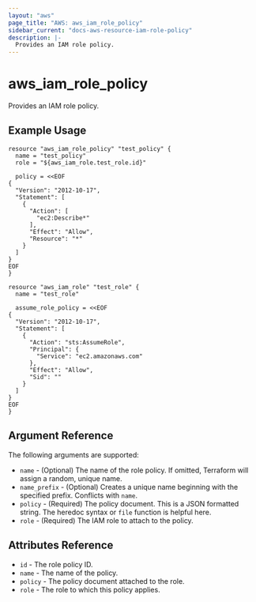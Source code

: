 ```yaml
---
layout: "aws"
page_title: "AWS: aws_iam_role_policy"
sidebar_current: "docs-aws-resource-iam-role-policy"
description: |-
  Provides an IAM role policy.
---
```


# aws\_iam\_role\_policy

Provides an IAM role policy.

## Example Usage

```hcl
resource "aws_iam_role_policy" "test_policy" {
  name = "test_policy"
  role = "${aws_iam_role.test_role.id}"

  policy = <<EOF
{
  "Version": "2012-10-17",
  "Statement": [
    {
      "Action": [
        "ec2:Describe*"
      ],
      "Effect": "Allow",
      "Resource": "*"
    }
  ]
}
EOF
}

resource "aws_iam_role" "test_role" {
  name = "test_role"

  assume_role_policy = <<EOF
{
  "Version": "2012-10-17",
  "Statement": [
    {
      "Action": "sts:AssumeRole",
      "Principal": {
        "Service": "ec2.amazonaws.com"
      },
      "Effect": "Allow",
      "Sid": ""
    }
  ]
}
EOF
}
```

## Argument Reference

The following arguments are supported:

* `name` - (Optional) The name of the role policy. If omitted, Terraform will
assign a random, unique name.
* `name_prefix` - (Optional) Creates a unique name beginning with the specified
  prefix. Conflicts with `name`.
* `policy` - (Required) The policy document. This is a JSON formatted string.
  The heredoc syntax or `file` function is helpful here.
* `role` - (Required) The IAM role to attach to the policy.

## Attributes Reference

* `id` - The role policy ID.
* `name` - The name of the policy.
* `policy` - The policy document attached to the role.
* `role` - The role to which this policy applies.

